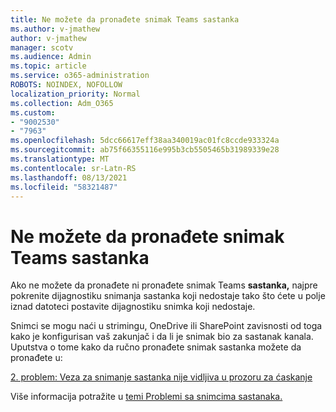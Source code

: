 ```yaml
---
title: Ne možete da pronađete snimak Teams sastanka
ms.author: v-jmathew
author: v-jmathew
manager: scotv
ms.audience: Admin
ms.topic: article
ms.service: o365-administration
ROBOTS: NOINDEX, NOFOLLOW
localization_priority: Normal
ms.collection: Adm_O365
ms.custom:
- "9002530"
- "7963"
ms.openlocfilehash: 5dcc66617eff38aa340019ac01fc8ccde933324a
ms.sourcegitcommit: ab75f66355116e995b3cb5505465b31989339e28
ms.translationtype: MT
ms.contentlocale: sr-Latn-RS
ms.lasthandoff: 08/13/2021
ms.locfileid: "58321487"
---
```

# <a name="cant-find-the-teams-meeting-recording"></a>Ne možete da pronađete snimak Teams sastanka

Ako ne možete da pronađete ni pronađete snimak Teams **sastanka,** najpre pokrenite dijagnostiku snimanja sastanka koji nedostaje tako što ćete u polje iznad datoteci postavite dijagnostiku snimka koji nedostaje. 

Snimci se mogu naći u strimingu, OneDrive ili SharePoint zavisnosti od toga kako je konfigurisan vaš zakunjač i da li je snimak bio za sastanak kanala. Uputstva o tome kako da ručno pronađete snimak sastanka možete da pronađete u: 

[2. problem: Veza za snimanje sastanka nije vidljiva u prozoru za ćaskanje](https://docs.microsoft.com/microsoftteams/troubleshoot/meetings/troubleshoot-meeting-recording-issues#issue-2-the-meeting-recording-link-isnt-visible-in-a-chat-window)

Više informacija potražite u [temi Problemi sa snimcima sastanaka.](https://docs.microsoft.com/microsoftteams/troubleshoot/meetings/troubleshoot-meeting-recording-issues)
